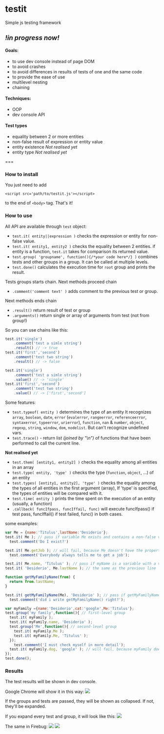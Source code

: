 testit
===================

Simple js testing framework

## *!in progress now!*


#### Goals:
  + to use dev console instead of page DOM
  + to avoid crashes
  + to avoid differences in results of tests of one and the same code
  + to provide the ease of use
  + multilevel nesting
  + chaining

#### Techniques:
  + OOP
  + dev console API

#### Test types
  + equality between 2 or more entities
  + non-false result of expression or entity value
  + entity existence *Not realised yet*
  + entity type *Not realised yet*

===

### How to install
You just need to add 
    
    <script src='path/to/testit.js'></script>

to the end of  `<body>` tag. That's it!

### How to use
All API are available through `test` object:

+ `test.it( entity||expression )` checks the expression or entity for non-false value.
+ `test.it( entity1, entity2 )` checks the equality between 2 entities.
  if entity is a function, `test.it` takes for comparison its returned value.
+ `test.group( 'groupname', function(){/*your code here*/} )` combines tests and other groups in a group. It can be called at multiple levels.
+ `test.done()` calculates the execution time for `root` group and prints the result.

Tests groups starts chain.
Next methods proceed chain
+ `.comment('comment text' )` adds comment to the previous test or group.

Next methods ends chain
+ `.result()` return result of test or group
+ `.arguments()` return single or array of arguments from test (not from group!)

So you can use chains like this:
```javascript
test.it('single')
    .comment('test a simle string')
    .result() // -> true
test.it('first','second')
    .comment('test two string')
    .result() // -> false

test.it('single')
    .comment('test a simle string')
    .value() // -> 'single'
test.it('first','second')
    .comment('test two string')
    .value() // -> ['first','second']
```

Some features:

+ `test.typeof( entity )` determines the type of an entity
  It recognizes `array`, `boolean`, `date`, `error` (`evalerror`, `rangeerror`, `referenceerror`, `syntaxerror`, `typeerror`, `urierror`), `function`, `nan` & `number`, `object`, `regexp`, `string`, `window`, `dom`, `nodelist`. But can't recognize undefined vars.
+ `test.trace()` - return list *(joined by "\n")* of functions that have been performed to call the current line.

**Not realised yet**
+ `test.them( [entity1, entity2] )` checks the equality among all entities in an array
+ `test.type( entity, 'type' )` checks the type (`function`, `object`, ...) of an entity
+ `test.types( [entity1, entity2], 'type' )` checks the equality among the types of all entities in the first argument (array), If 'type' is specified, the types of entities will be compared with it.
+ `test.time( entity )` prints the time spent on the execution of an entity (usually, a function)
+ `.callback( funcIfpass, funcIffail, func)` will execute funcIfpass() if test pass, funcIffail() if test failed, func() in both cases.

some examples:
```javascript
var Me = {name:'Titulus',lastName:'Desiderio'};
test.it( Me ); // pass if variable Me exists and contains a non-false value,e.g.'Titulus'
  test.comment('Do I exist?')

test.it( Me.getJob ); // will fail, because Me doesn't have the property `getJob`
  test.comment('Everybody always tells me to get a job');

test.it( Me.name, 'Titulus' ); // pass if myName is a variable with a value of 'Titulus'
test.it( 'Desiderio', Me.lastName ); // the same as the previous line

function getMyFamilyName(from) {
  return from.lastName;
}

test.it( getMyFamilyName(Me), 'Desiderio' ); // pass if getMyFamilyName(Me) returns 'Desiderio'
  test.comment('did i write getMyFamilyName() right?');

var myFamily ={name:'Desiderio',cat:'google',Me:'Titulus'};
test.group('my family',function(){ // first-level group
  test.it( myFamily );
  test.it( myFamily.name, 'Desiderio' );
  test.group('Me',function(){ // second-level group
    test.it( myFamily.Me );
    test.it( myFamily.Me, 'Titulus' );
  });
    test.comment('I must check myself in more detail');
  test.it( myFamily.dog, 'google' ); // will fail, because myFamily doesn't have the property `dog`
});
test.done();
```

### Results
The test results will be shown in dev console.

Google Chrome will show it in this way:
![](http://habrastorage.org/storage2/dfd/5b6/9a0/dfd5b69a0ff3a3e2296a64bb71eff0b5.png)

If the groups and tests are passed, they will be shown as collapsed. If not, they'll be expanded.

If you expand every test and group, it will look like this:
![](http://habrastorage.org/storage2/c82/ef2/b35/c82ef2b353ba1e3efcc997863116a0d4.png)

The same in Firebug:
![](http://habrastorage.org/storage2/fd4/78b/76b/fd478b76b810cd9f0ccaf3fe53a13e5b.png)
![](http://habrastorage.org/storage2/fe8/463/568/fe84635684a108368ae49a39964c5a0a.png)
